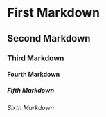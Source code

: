 # First Markdown
## Second Markdown
### Third Markdown
#### Fourth Markdown
##### Fifth Markdown
###### Sixth Markdown
